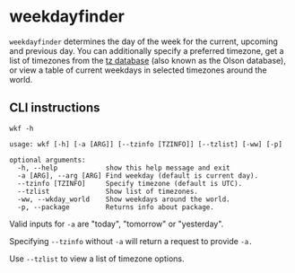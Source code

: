 # weekdayfinder

`weekdayfinder` determines the day of the week for the current, upcoming and previous day.  You can additionally specify a preferred timezone, get a list of timezones from the [tz database](https://en.wikipedia.org/wiki/Tz_database) (also known as the Olson database), or view a table of current weekdays in selected timezones around the world.


## CLI instructions

```
wkf -h
```

```
usage: wkf [-h] [-a [ARG]] [--tzinfo [TZINFO]] [--tzlist] [-ww] [-p]

optional arguments:
  -h, --help            show this help message and exit
  -a [ARG], --arg [ARG] Find weekday (default is current day).
  --tzinfo [TZINFO]     Specify timezone (default is UTC).
  --tzlist              Show list of timezones.
  -ww, --wkday_world    Show weekdays around the world.
  -p, --package         Returns info about package.
  ```
  
  Valid inputs for ``-a`` are "today", "tomorrow" or "yesterday".
  
  Specifying ``--tzinfo`` without ``-a`` will return a request to provide ``-a.``
  
  Use ``--tzlist`` to view a list of timezone options.

